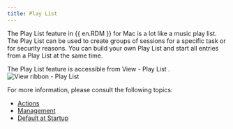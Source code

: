 ```yaml
---
title: Play List
---
```

The Play List feature in {{ en.RDM }} for Mac is a lot like a music play list. The Play List can be used to create groups of sessions for a specific task or for security reasons. You can build your own Play List and start all entries from a Play List at the same time.  

The Play List feature is accessible from View - Play List .  
![View ribbon - Play List](https://webdevolutions.azureedge.net/docs/en/rdm/mac/clip10359.png) 

For more information, please consult the following topics:  

* [Actions](/rdm/mac/commands/edit/play-list/action/) 
* [Management](/rdm/mac/commands/edit/play-list/management/) 
* [Default at Startup](/rdm/mac/commands/edit/play-list/default-startup/) 

